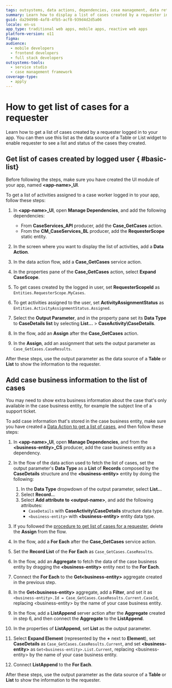 ```yaml
---
tags: outsystems, data actions, dependencies, case management, data retrieval
summary: Learn how to display a list of cases created by a requester in OutSystems 11 (O11) using data actions and dependencies.
guid: da294998-4af8-4fb5-acf8-939d4d2d5a06
locale: en-us
app_type: traditional web apps, mobile apps, reactive web apps
platform-version: o11
figma:
audience:
  - mobile developers
  - frontend developers
  - full stack developers
outsystems-tools:
  - service studio
  - case management framework
coverage-type:
  - apply
---
```


# How to get list of cases for a requester

Learn how to get a list of cases created by a requester logged in to your app.
You can then use this list as the data source of a Table or List widget to enable requester to see a list and status of the cases they created.

## Get list of cases created by logged user { #basic-list}

Before following the steps, make sure you have created the UI module of your app, named **&lt;app-name&gt;_UI**.

To get a list of activities assigned to a case worker logged in to your app, follow these steps:

1. In **&lt;app-name&gt;_UI**, open **Manage Dependencies**, and add the following dependencies:

    * From  **CaseServices_API** producer, add the **Case_GetCases** action.
    * From the **CM_CaseServices_BL** producer, add the **RequesterScope** static entity.

1. In the screen where you want to display the list of activities, add a **Data Action**.

1. In the data action flow, add a **Case_GetCases** service action.

1. In the properties pane of the **Case_GetCases** action, select **Expand CaseScope**.

1. To get cases created by the logged in user, set **RequesterScopeId** as `Entities.RequesterScope.MyCases`.

1. To get activities assigned to the user, set **ActivityAssignmentStatus** as `Entities.ActivityAssignmentStatus.Assigned`.

1. Select the **Output Parameter**, and in the property pane set its **Data Type** to **CaseDetails list** by selecting **List...** > **CaseActivity\CaseDetails**.

1. In the flow, add an **Assign** after the **Case_GetCases** action.

1. In the **Assign**, add an assignment that sets the output parameter as `Case_GetCases.CaseResults`.

After these steps, use the output parameter as the data source of a **Table** or **List** to show the information to the requester.

## Add case business information to the list of cases

You may need to show extra business information about the case that's only available in the case business entity, for example the subject line of a support ticket.

To add case information that's stored in the case business entity, make sure you have created a [Data Action to get a list of cases](#basic-list), and then follow these steps:

1. In **&lt;app-name&gt;_UI**, open **Manage Dependencies**, and from the **&lt;business-entity&gt;_CS** producer, add the case business entity as a dependency.

1. In the flow of the data action used to fetch the list of cases, set the output parameter's **Data Type** as a **List** of **Records** composed by the **CaseDetails** structure and the **&lt;business-entity&gt;** entity by doing the following:

    1. In the **Data Type** dropwdown of the output parameter, select **List..**.
    1. Select **Record..**.
    1. Select **Add attribute to &lt;output-name&gt;**, and add the following attributes:
        * `CaseDetails` with **CaseActivity\CaseDetails** structure data type.
        * `<business-entity>` with **&lt;business-entity&gt;** entity data type.

1. If you followed the [procedure to get list of cases for a requester](#basic-list), delete the **Assign** from the flow.

1. In the flow, add a **For Each** after the **Case_GetCases** service action.

1. Set the **Record List** of the **For Each** as `Case_GetCases.CaseResults`.

1. In the flow, add an **Aggregate** to fetch the data of the case business entity by dragging the **&lt;business-entity&gt;** entity next to the **For Each**.

1. Connect the **For Each** to the **Get&lt;business-entity&gt;** aggregate created in the previous step.

1. In the **Get&lt;business-entity&gt;** aggregate, add a **Filter**, and set it as `<business-entity>.Id = Case_GetCases.CaseResults.Current.CaseId`, replacing &lt;business-entity&gt; by the name of your case business entity.

1. In the flow, add a **ListAppend** server action after the **Aggregate** created in step 6, and then connect the **Aggregate** to the **ListAppend**.

1. In the properties of **ListAppend**, set **List** as the output parameter.

1. Select **Expand Element** (represented by the **+** next to **Element**), set **CaseDetails** as `Case_GetCases.CaseResults.Current`, and set **&lt;business-entity&gt;** as `Get<business-entity>.List.Current`, replacing &lt;business-entity&gt; by the name of your case business entity.

1. Connect **ListAppend** to the **For Each**.

After these steps, use the output parameter as the data source of a **Table** or **List** to show the information to the requester.
